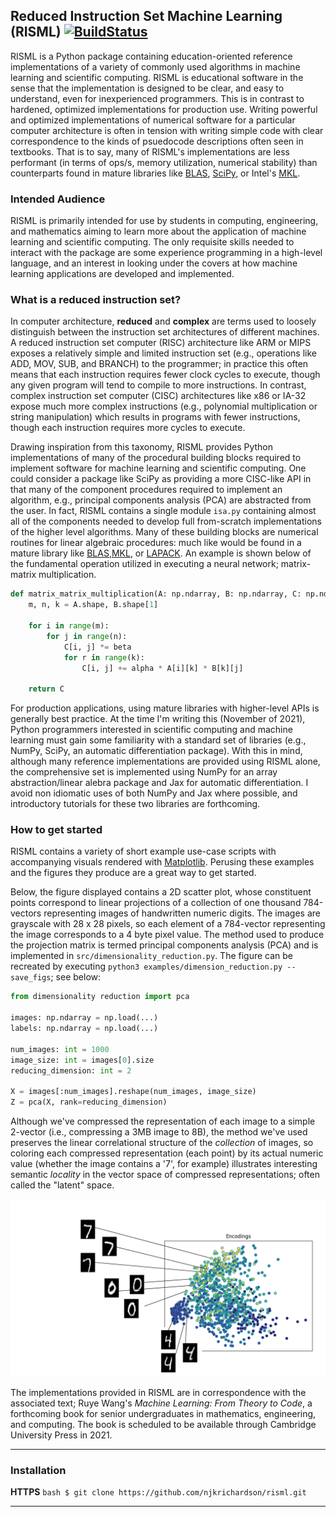 ## Reduced Instruction Set Machine Learning (RISML) [![BuildStatus](https://travis-ci.com/njkrichardson/picard.svg?branch=master)](https://travis-ci.com/njkrichardson/picard)

RISML is a Python package containing education-oriented reference implementations of a variety of commonly used
algorithms in machine learning and scientific computing. RISML is educational software in the sense that the
implementation is designed to be clear, and easy to understand, even for inexperienced programmers. This is in contrast
to hardened, optimized implementations for production use. Writing powerful and optimized implementations of numerical
software for a particular computer architecture is often in tension with writing simple code with clear correspondence
to the kinds of psuedocode descriptions often seen in textbooks. That is to say, many of RISML's implementations are
less performant (in terms of ops/s, memory utilization, numerical stability) than counterparts found in mature libraries
like [BLAS](http://www.netlib.org/blas/), [SciPy](https://scipy.org/), or Intel's [MKL](https://www.intel.com/content/www/us/en/developer/tools/oneapi/onemkl.html#gs.h1gi8i). 

### Intended Audience 

RISML is primarily intended for use by students in computing, engineering, and mathematics aiming to learn more about
the application of machine learning and scientific computing. The only requisite skills needed to interact with the
package are some experience programming in a high-level language, and an interest in looking under the covers at how
machine learning applications are developed and implemented. 

### What is a reduced instruction set?  
In computer architecture, **reduced** and **complex** are terms used to loosely
distinguish between the instruction set architectures of different machines. A reduced instruction set computer (RISC)
architecture like ARM or MIPS exposes a relatively simple and limited instruction set (e.g., operations like ADD, MOV,
SUB, and BRANCH) to the programmer; in practice this often means that each instruction requires fewer clock cycles to
execute, though any given program will tend to compile to more instructions. In contrast, complex instruction set
computer (CISC) architectures like x86 or IA-32 expose much more complex instructions (e.g., polynomial multiplication
or string manipulation) which results in programs with fewer instructions, though each instruction requires more cycles
to execute. 

Drawing inspiration from this taxonomy, RISML provides Python implementations of many of the procedural building blocks
required to implement software for machine learning and scientific computing. One could consider a package like SciPy as
providing a more CISC-like API in that many of the component procedures required to implement an algorithm, e.g.,
principal components analysis (PCA) are abstracted from the user. In fact, RISML contains a single module `isa.py`
containing almost all of the components needed to develop full from-scratch implementations of the higher level
algorithms. Many of these building blocks are numerical routines for linear algebraic procedures: much like would be
found in a mature library like [BLAS](http://www.netlib.org/blas/),[MKL](https://www.intel.com/content/www/us/en/developer/tools/oneapi/onemkl.html#gs.h1gi8i), or
[LAPACK](http://www.netlib.org/lapack/). An example is shown below of the fundamental operation utilized in executing a
neural network; matrix-matrix multiplication. 

```python 
def matrix_matrix_multiplication(A: np.ndarray, B: np.ndarray, C: np.ndarray, alpha: float, beta: float) -> None: 
    m, n, k = A.shape, B.shape[1] 
    
    for i in range(m): 
        for j in range(n): 
            C[i, j] *= beta 
            for r in range(k): 
                C[i, j] += alpha * A[i][k] * B[k][j] 
    
    return C 
```

For production applications, using mature libraries with higher-level APIs is generally best practice. At the time I'm
writing this (November of 2021), Python programmers interested in scientific computing and machine learning must gain
some familiarity with a standard set of libraries (e.g., NumPy, SciPy, an automatic differentiation package). With this
in mind, although many reference implementations are provided using RISML alone, the comprehensive set is implemented
using NumPy for an array abstraction/linear alebra package and Jax for automatic differentiation. I avoid non idiomatic
uses of both NumPy and Jax where possible, and introductory tutorials for these two libraries are forthcoming. 


### How to get started 
RISML contains a variety of short example use-case scripts with accompanying visuals rendered
with [Matplotlib](https://matplotlib.org/). Perusing these examples and the figures they produce are a great way to get
started.  

Below, the figure displayed contains a 2D scatter plot, whose constituent points correspond to linear projections of a
collection of one thousand 784-vectors representing images of handwritten numeric digits. The images are grayscale with
28 x 28 pixels, so each element of a 784-vector representing the image corresponds to a 4 byte pixel value. The method
used to produce the projection matrix is termed principal components analysis (PCA) and is implemented in
`src/dimensionality_reduction.py`. The figure can be recreated by executing `python3 examples/dimension_reduction.py
--save_figs`; see below: 

```python 
from dimensionality reduction import pca 

images: np.ndarray = np.load(...) 
labels: np.ndarray = np.load(...) 

num_images: int = 1000 
image_size: int = images[0].size 
reducing_dimension: int = 2 

X = images[:num_images].reshape(num_images, image_size) 
Z = pca(X, rank=reducing_dimension) 
```

Although we've compressed the representation of each image to a simple 2-vector (i.e., compressing a 3MB image to 8B),
the method we've used preserves the linear correlational structure of the _collection_ of images, so coloring each
compressed representation (each point) by its actual numeric value (whether the image contains a '7', for example)
illustrates interesting semantic _locality_ in the vector space of compressed representations; often called the "latent"
space. 

![mnistpca](https://github.com/njkrichardson/risml/blob/master/figures/mnist_pca_encodings_labeled.png?raw=true)

The implementations provided in RISML are in correspondence with the associated text; Ruye Wang's _Machine Learning:
From Theory to Code_, a forthcoming book for senior undergraduates in mathematics, engineering, and computing. The book
is scheduled to be available through Cambridge University Press in 2021. 

--- 
### Installation 

**HTTPS** ```bash $ git clone https://github.com/njkrichardson/risml.git ```

---
